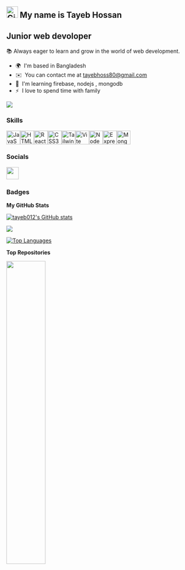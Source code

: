 ## <img src="https://media.tenor.com/XG19HGEMTwEAAAAi/gving-crypto.gif" width="30" height="30" alt="Giving Crypto" /> My name is Tayeb Hossan

Junior web devoloper
--------------------

📚 Always eager to learn and grow in the world of web development.

* 🌍  I'm based in Bangladesh
* ✉️  You can contact me at [tayebhoss80@gmail.com](mailto:tayebhoss80@gmail.com)
* 🧠  I'm learning firebase, nodejs , mongodb
* ⚡  I love to spend time with family

<a href="https://www.github.com/tayeb012" target="_blank" rel="noreferrer"><img
src="https://img.shields.io/github/followers/tayeb012?logo=github&style=for-the-badge&color=0891b2&labelColor=1c1917" /></a>

### Skills


<p align="left">
<a href="https://developer.mozilla.org/en-US/docs/Web/JavaScript" target="_blank" rel="noreferrer"><img src="https://raw.githubusercontent.com/danielcranney/readme-generator/main/public/icons/skills/javascript-colored.svg" width="36" height="36" alt="JavaScript" /></a><a href="https://developer.mozilla.org/en-US/docs/Glossary/HTML5" target="_blank" rel="noreferrer"><img src="https://raw.githubusercontent.com/danielcranney/readme-generator/main/public/icons/skills/html5-colored.svg" width="36" height="36" alt="HTML5" /></a><a href="https://reactjs.org/" target="_blank" rel="noreferrer"><img src="https://raw.githubusercontent.com/danielcranney/readme-generator/main/public/icons/skills/react-colored.svg" width="36" height="36" alt="React" /></a><a href="https://www.w3.org/TR/CSS/#css" target="_blank" rel="noreferrer"><img src="https://raw.githubusercontent.com/danielcranney/readme-generator/main/public/icons/skills/css3-colored.svg" width="36" height="36" alt="CSS3" /></a><a href="https://tailwindcss.com/" target="_blank" rel="noreferrer"><img src="https://raw.githubusercontent.com/danielcranney/readme-generator/main/public/icons/skills/tailwindcss-colored.svg" width="36" height="36" alt="TailwindCSS" /></a><a href="https://vitejs.dev/" target="_blank" rel="noreferrer"><img src="https://raw.githubusercontent.com/danielcranney/readme-generator/main/public/icons/skills/vite-colored.svg" width="36" height="36" alt="Vite" /></a><a href="https://nodejs.org/en/" target="_blank" rel="noreferrer"><img src="https://raw.githubusercontent.com/danielcranney/readme-generator/main/public/icons/skills/nodejs-colored.svg" width="36" height="36" alt="NodeJS" /></a><a href="https://expressjs.com/" target="_blank" rel="noreferrer"><img src="https://raw.githubusercontent.com/danielcranney/readme-generator/main/public/icons/skills/express-colored.svg" width="36" height="36" alt="Express" /></a><a href="https://www.mongodb.com/" target="_blank" rel="noreferrer"><img src="https://raw.githubusercontent.com/danielcranney/readme-generator/main/public/icons/skills/mongodb-colored.svg" width="36" height="36" alt="MongoDB" /></a>
</p>


### Socials

<p align="left"> <a href="https://www.github.com/tayeb012" target="_blank" rel="noreferrer"> <picture> <source media="(prefers-color-scheme: dark)" srcset="https://raw.githubusercontent.com/danielcranney/readme-generator/main/public/icons/socials/github-dark.svg" /> <source media="(prefers-color-scheme: light)" srcset="https://raw.githubusercontent.com/danielcranney/readme-generator/main/public/icons/socials/github.svg" /> <img src="https://raw.githubusercontent.com/danielcranney/readme-generator/main/public/icons/socials/github.svg" width="32" height="32" /> </picture> </a></p>

### Badges

<b>My GitHub Stats</b>

<a href="http://www.github.com/tayeb012"><img src="https://github-readme-stats.vercel.app/api?username=tayeb012&show_icons=true&hide=&count_private=true&title_color=84cc16&text_color=ffffff&icon_color=0891b2&bg_color=1c1917&hide_border=true&show_icons=true" alt="tayeb012's GitHub stats" /></a>

<a href="http://www.github.com/tayeb012"><img src="https://github-readme-streak-stats.herokuapp.com/?user=tayeb012&stroke=ffffff&background=1c1917&ring=84cc16&fire=84cc16&currStreakNum=ffffff&currStreakLabel=84cc16&sideNums=ffffff&sideLabels=ffffff&dates=ffffff&hide_border=true" /></a>

<a href="https://github.com/tayeb012" align="left"><img src="https://github-readme-stats.vercel.app/api/top-langs/?username=tayeb012&langs_count=10&title_color=84cc16&text_color=ffffff&icon_color=0891b2&bg_color=1c1917&hide_border=true&locale=en&custom_title=Top%20%Languages" alt="Top Languages" /></a>

<b>Top Repositories</b>

<div width="100%" align="center"><a href="https://github.com/tayeb012/restaurant-management-client" align="left"><img align="left" width="45%" src="https://github-readme-stats.vercel.app/api/pin/?username=tayeb012&repo=restaurant-management-client&title_color=84cc16&text_color=ffffff&icon_color=0891b2&bg_color=1c1917&hide_border=true&locale=en" /></a></div><br /><br /><br /><br /><br /><br /><br />
